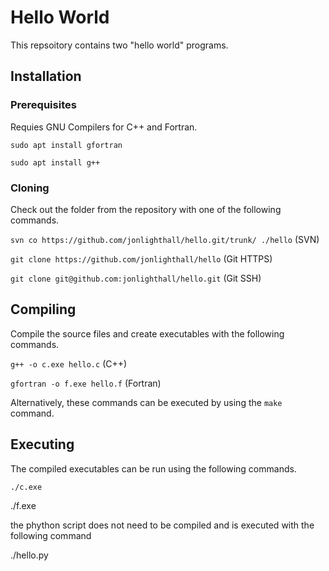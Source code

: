 # Hello World
This repsoitory contains two "hello world" programs.

## Installation

### Prerequisites

Requies GNU Compilers for C++ and Fortran.

`sudo apt install gfortran`

`sudo apt install g++`

### Cloning

Check out the folder from the repository with one of the following commands.

`svn co https://github.com/jonlighthall/hello.git/trunk/ ./hello` (SVN)

`git clone https://github.com/jonlighthall/hello` (Git HTTPS)

`git clone git@github.com:jonlighthall/hello.git` (Git SSH)

## Compiling
Compile the source files and create executables with the following commands.

`g++ -o c.exe hello.c` (C++)

`gfortran -o f.exe hello.f` (Fortran)

Alternatively, these commands can be executed by using the `make` command.

## Executing
The compiled executables can be run using the following commands.
  
`./c.exe`
  
  ./f.exe

the phython script does not need to be compiled and is executed with the following command
  
  ./hello.py
